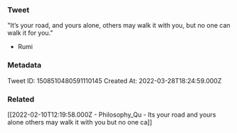 ### Tweet
"It’s your road, and yours alone, others may walk it with you, but no one can walk it for you."

- Rumi

### Metadata
Tweet ID: 1508510480591110145
Created At: 2022-03-28T18:24:59.000Z

### Related
[[2022-02-10T12:19:58.000Z - Philosophy_Qu - Its your road and yours alone others may walk it with you but no one ca]]

